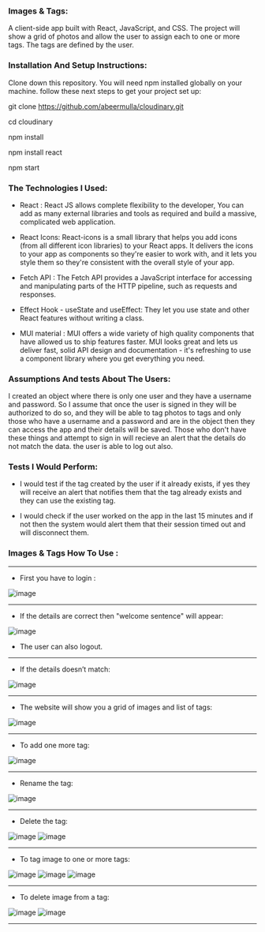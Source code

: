 ### Images & Tags:
A client-side app built with React, JavaScript, and CSS.
The project will show a grid of photos and allow the user to assign each to one or more tags. The tags are defined by the user. 

### Installation And Setup Instructions:
Clone down this repository. You will need npm installed globally on your machine.
follow these next steps to get your project set up: 

git clone https://github.com/abeermulla/cloudinary.git

cd cloudinary

npm install

npm install react 

npm start

### The Technologies I Used:
* React : React JS allows complete flexibility to the developer, You can add as many external libraries and tools as required and build a massive, complicated web application.

* React Icons: React-icons is a small library that helps you add icons (from all different icon libraries) to your React apps. It delivers the icons to your app as components so they're easier to work with, and it lets you style them so they're consistent with the overall style of your app.

* Fetch API : The Fetch API provides a JavaScript interface for accessing and manipulating parts of the HTTP pipeline, such as requests and responses.

* Effect Hook - useState and useEffect: They let you use state and other React features without writing a class.

* MUI material : 
MUI offers a wide variety of high quality components that have allowed us to ship features faster.
MUI looks great and lets us deliver fast, solid API design and documentation - it's refreshing to use a component library where you get everything you need.

### Assumptions And tests About The Users:
I created an object where there is only one user and they have a username and password. So I assume that once the user is signed in they will be authorized to do so, and they will be able to tag photos to tags and only those who have a username and a password and are in the object then they can access the app and their details will be saved. 
Those who don't have these things and attempt to sign in will recieve an alert that the details do not match the data.
the user is able to log out also.

### Tests I Would Perform:
* I would test if the tag created by the user if it already exists, if yes they will receive an alert that notifies them that the tag already exists and they can use the existing tag.

* I would check if the user worked on the app in the last 15 minutes and if not then the system would alert them that their session timed out and will disconnect them.


### Images & Tags How To Use :


--------------------------------------------------------------------------------------
 * First you have to login :
 
![image](https://user-images.githubusercontent.com/97873678/172328850-ab651f6b-9f39-4a2b-b8f1-995a3fef9e05.png)






---------------------------------------------------------------------------------------

* If the details are correct then "welcome sentence" will appear:

![image](https://user-images.githubusercontent.com/97873678/172333683-e9316630-d783-4520-b4d9-5f32f0f07395.png)

* The user can also logout.

----------------------------------------------------------------------------------------
* If the details doesn’t match: 

![image](https://user-images.githubusercontent.com/97873678/172328960-3926cc48-69c4-4df7-9cd0-f146f92bf4dc.png)

----------------------------------------------------------------------------------------
* The website will show you a grid of images and list of tags:

 ![image](https://user-images.githubusercontent.com/97873678/172329011-892a7263-c1b2-494f-b3e4-aee7681e188e.png)
 
----------------------------------------------------------------------------------------
* To add one more tag:

![image](https://user-images.githubusercontent.com/97873678/172334358-d463f9cb-3221-44bb-b21f-fcfc9d83c593.png)

----------------------------------------------------------------------------------------
* Rename the tag:

![image](https://user-images.githubusercontent.com/97873678/172335592-9f6be6f1-cc11-42f4-b810-e04e2023dcc6.png)


----------------------------------------------------------------------------------------
* Delete the tag:

![image](https://user-images.githubusercontent.com/97873678/172335451-08b77827-df2a-485d-99de-f6c282cfd4dd.png)
![image](https://user-images.githubusercontent.com/97873678/172329456-571c0b67-51f9-490e-84a9-2de9c7bfa9c0.png)

----------------------------------------------------------------------------------------
* To tag image to one or more tags:

![image](https://user-images.githubusercontent.com/97873678/172336074-9b788645-93f3-43c5-b16e-d0c640090f61.png)
![image](https://user-images.githubusercontent.com/97873678/172336210-9bc8eca0-1039-451e-a900-edfceafa14a4.png)
![image](https://user-images.githubusercontent.com/97873678/172336330-2d6349f5-0da0-416b-9bcb-4b48ce91d972.png)

----------------------------------------------------------------------------------------
* To delete image from a tag:

![image](https://user-images.githubusercontent.com/97873678/172336440-8139adb4-243e-4dcb-8d31-39520b4869e7.png)
![image](https://user-images.githubusercontent.com/97873678/172336543-36d8e53c-1442-4d55-a35e-ddde8b35a05c.png)

----------------------------------------------------------------------------------------

 
